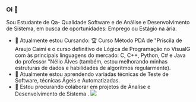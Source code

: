 ### Oi 👋
Sou Estudante de Qa- Qualidade Software e de Análise e Desenvolvimento de Sistema, em busca de oportunidades: Emprego ou Estágio na ária.
- 🔭 Atualmente estou Cursando: 🏆 Curso Método PDA de "Priscila de Araujo Caimi e o curso definitivo de Lógica de Programação no VisualG com às principais linguagens do mercado: C, C++, Python, C# e Java do professor "Nélio Alves (também, estou melhorando minhas estruturas de dados e habilidades de algoritmos regularmente).
- 🌱 Atualmente estou aprendendo variadas técnicas de Teste de Software, técnicas Ágeis e Automatizadas.
- 🤝 Estou procurando colaborar em projetos de Ánalise e Desenvolvimento de Sistema . 
[<img src="https://img.shields.io/badge/linkedin-%230077B5.svg?&style=for-the-badge&logo=linkedin&logoColor=white" />](https://www.linkedin.com/in/jandelson-coelho-74009218a/)
